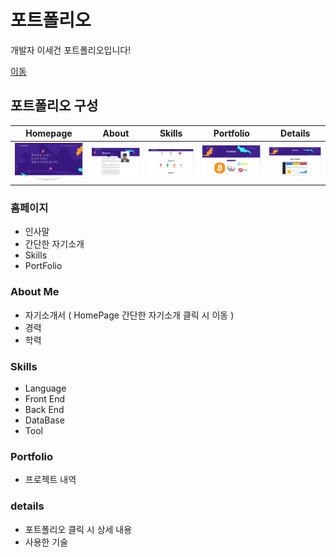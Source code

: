 # 포트폴리오

개발자 이세건 포트폴리오입니다!

[이동](https://dltprjs1.github.io/)

## 포트폴리오 구성

| Homepage  | About  | Skills  | Portfolio  | Details  |
|---|---|---|---|---|
| ![Homepage](https://github.com/dltprjs1/dltprjs1.github.io/blob/main/assets/images/ReadMe/portfolio_Main.png) | ![About](https://github.com/dltprjs1/dltprjs1.github.io/blob/main/assets/images/ReadMe/portfolio_AboutMe.png) | ![Skills](https://github.com/dltprjs1/dltprjs1.github.io/blob/main/assets/images/ReadMe/portfolio_Skills.png) | ![portfolio](https://github.com/dltprjs1/dltprjs1.github.io/blob/main/assets/images/ReadMe/Portfolio_Portfolio.png) | ![Details](https://github.com/dltprjs1/dltprjs1.github.io/blob/main/assets/images/ReadMe/Portfolio_Details.png) |

### 홈페이지
 * 인사말
 * 간단한 자기소개
 * Skills
 * PortFolio
 
### About Me
 * 자기소개서 ( HomePage 간단한 자기소개 클릭 시 이동 )
 * 경력
 * 학력
 
### Skills
 * Language
 * Front End
 * Back End
 * DataBase
 * Tool
   
### Portfolio
 * 프로젝트 내역
 
### details
 * 포트폴리오 클릭 시 상세 내용
 * 사용한 기술


